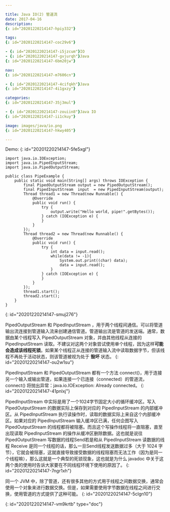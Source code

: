 ```yaml
---

title: Java IO(2) 管道流
date: 2017-04-16
description:
{: id="20201220214147-hpiy332"}

tags:
{: id="20201220214147-coc29v6"}

- {: id="20201220214147-i5jzcum"}IO
- {: id="20201220214147-gvjurqh"}Java
{: id="20201220214147-6bm20jw"}

nav:
{: id="20201220214147-m7606cn"}

- {: id="20201220214147-4cifqkh"}Java
{: id="20201220214147-4i1gxzy"}

categories:
{: id="20201220214147-35j3mul"}

- {: id="20201220214147-zouiin8"}Java IO
{: id="20201220214147-ii1ckuy"}

image: images/java/io.png
{: id="20201220214147-hkwy405"}

---
```


Demo:
{: id="20201220214147-5fe5xgl"}

```
import java.io.IOException;
import java.io.PipedInputStream;
import java.io.PipedOutputStream;

public class PipeExample {
    public static void main(String[] args) throws IOException {
        final PipedOutputStream output = new PipedOutputStream();
        final PipedInputStream  input  = new PipedInputStream(output);
        Thread thread1 = new Thread(new Runnable() {
            @Override
            public void run() {
                try {
                    output.write("Hello world, pipe!".getBytes());
                } catch (IOException e) {
                }
            }
        });
        Thread thread2 = new Thread(new Runnable() {
            @Override
            public void run() {
                try {
                    int data = input.read();
                    while(data != -1){
                        System.out.print((char) data);
                        data = input.read();
                    }
                } catch (IOException e) {
                }
            }
        });
        thread1.start();
        thread2.start();
    }
}
```
{: id="20201220214147-smuj276"}

PipedOutputStream 和 PipedInputStream ，用于两个线程间通信。可以将管道输出流连接到管道输入流来创建通信管道。管道输出流是管道的发送端。通常，数据由某个线程写入 PipedOutputStream 对象，并由其他线程从连接的 PipedInputStream 读取。不建议对这两个对象尝试使用单个线程，因为这样**可能会造成该线程死锁**。如果某个线程正从连接的管道输入流中读取数据字节，但该线程不再处于活动状态，则该管道被视为处于 **毁坏** 状态。
{: id="20201220214147-ou2w1su"}

PipedInputStream 和 PipedOutputStream 都有一个方法 connect()，用于连接另一个输入或输出管道，如果连接一个已连接（connected）的管道流，connect() 将抛出异常：java.io.IOException: Already connected。
{: id="20201220214147-41pnlxj"}

PipedInputStream 中实际是用了一个1024字节固定大小的循环缓冲区。写入PipedOutputStream 的数据实际上保存到对应的 PipedInputStream 的内部缓冲区。从 PipedInputStream 执行读操作时，读取的数据实际上来自这个内部缓冲区。如果对应的 PipedInputStream 输入缓冲区已满，任何企图写入 PipedOutputStream 的线程都将被阻塞。而且这个写操作线程将一直阻塞，直至出现读取 PipedInputStream 的操作从缓冲区删除数据。这也就是说往 PipedOutputStream 写数据的线程Send若是和从 PipedInputStream 读数据的线程 Receive 是同一个线程的话，那么一旦Send线程发送数据过多（大于 1024 字节），它就会被阻塞，这就直接导致接受数据的线程阻塞而无法工作（因为是同一个线程嘛），那么这就是一个典型的死锁现象，这也就是为什么 javadoc 中关于这两个类的使用时告诉大家要在不同线程环境下使用的原因了。
{: id="20201220214147-7ngr1xh"}

同一个 JVM 中，除了管道，还有很多其他的方式用于线程之间数据交换，通常会使用一个对象来进行数据交换。但是，如果需要使用字节数据在线程之间进行交换，使用管道的方式提供了这种可能。
{: id="20201220214147-5clgn10"}


{: id="20201220214147-vm9krtb" type="doc"}

